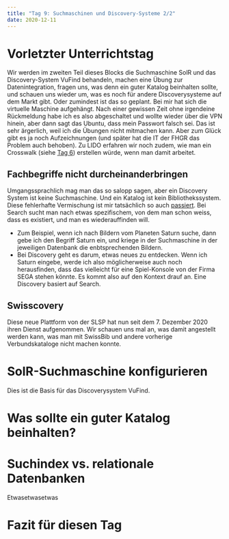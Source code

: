 ```yaml
---
title: "Tag 9: Suchmaschinen und Discovery-Systeme 2/2"
date: 2020-12-11
---
```

# Vorletzter Unterrichtstag
Wir werden im zweiten Teil dieses Blocks die Suchmaschine SolR und das Discovery-System VuFind behandeln, machen eine Übung zur Datenintegration, fragen uns, was denn ein guter Katalog beinhalten sollte, und schauen uns wieder um, was es noch für andere Discoverysysteme auf dem Markt gibt. 
Oder zumindest ist das so geplant. Bei mir hat sich die virtuelle Maschine aufgehängt. Nach einer gewissen Zeit ohne irgendeine Rückmeldung habe ich es also abgeschaltet und wollte wieder über die VPN hinein, aber dann sagt das Ubuntu, dass mein Passwort falsch sei. Das ist sehr ärgerlich, weil ich die Übungen nicht mitmachen kann. 
Aber zum Glück gibt es ja noch Aufzeichnungen (und später hat die IT der FHGR das Problem auch behoben). 
Zu LIDO erfahren wir noch zudem, wie man ein Crosswalk (siehe [Tag 6](https://charleswinkler.github.io/2020/10/30/tag6.html)) erstellen würde, wenn man damit arbeitet.   

## Fachbegriffe nicht durcheinanderbringen
Umgangssprachlich mag man das so salopp sagen, aber ein Discovery System ist keine Suchmaschine. Und ein Katalog ist kein Bibliothekssystem. Diese fehlerhafte Vermischung ist mir tatsächlich so auch [passiert](https://charleswinkler.github.io/2020/11/27/tag8.html). 
Bei Search sucht man nach etwas spezifischem, von dem man schon weiss, dass es existiert, und man es wiederauffinden will. 
* Zum Beispiel, wenn ich nach Bildern vom Planeten Saturn suche, dann gebe ich den Begriff Saturn ein, und kriege in der Suchmaschine in der jeweiligen Datenbank die enbtsprechenden Bildern. 
* Bei Discovery geht es darum, etwas neues zu entdecken. Wenn ich Saturn eingebe, werde ich also möglicherweise auch noch herausfinden, dass das vielleicht für eine Spiel-Konsole von der Firma SEGA stehen könnte. Es kommt also auf den Kontext drauf an. Eine Discovery basiert auf Search. 

## Swisscovery
Diese neue Plattform von der SLSP hat nun seit dem 7. Dezember 2020 ihren Dienst aufgenommen. Wir schauen uns mal an, was damit angestellt werden kann, was man mit SwissBib und andere vorherige Verbundskataloge nicht machen konnte. 

# SolR-Suchmaschine konfigurieren
Dies ist die Basis für das Discoverysystem VuFind. 

# Was sollte ein guter Katalog beinhalten?



# Suchindex vs. relationale Datenbanken
Etwasetwasetwas

# Fazit für diesen Tag
